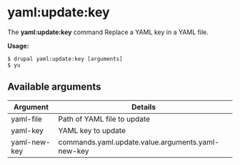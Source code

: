 # yaml:update:key
The **yaml:update:key** command Replace a YAML key in a YAML file.

**Usage:**
```
$ drupal yaml:update:key [arguments] 
$ yu  
```

## Available arguments
Argument | Details
---------|-------------
yaml-file | Path of YAML file to update
yaml-key | YAML key to update
yaml-new-key | commands.yaml.update.value.arguments.yaml-new-key
